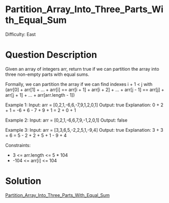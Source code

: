 
# Partition_Array_Into_Three_Parts_With_Equal_Sum

Difficulty: East

# Question Description

Given an array of integers arr, return true if we can partition the array into three non-empty parts with equal sums.

Formally, we can partition the array if we can find indexes i + 1 < j with (arr[0] + arr[1] + ... + arr[i] == arr[i + 1] + arr[i + 2] + ... + arr[j - 1] == arr[j] + arr[j + 1] + ... + arr[arr.length - 1])

Example 1:
Input: arr = [0,2,1,-6,6,-7,9,1,2,0,1]
Output: true
Explanation: 0 + 2 + 1 = -6 + 6 - 7 + 9 + 1 = 2 + 0 + 1

Example 2:
Input: arr = [0,2,1,-6,6,7,9,-1,2,0,1]
Output: false

Example 3:
Input: arr = [3,3,6,5,-2,2,5,1,-9,4]
Output: true
Explanation: 3 + 3 = 6 = 5 - 2 + 2 + 5 + 1 - 9 + 4

Constraints:

- 3 <= arr.length <= 5 * 104
- -104 <= arr[i] <= 104

# Solution

[Partition_Array_Into_Three_Parts_With_Equal_Sum]([1013]Partition_Array_Into_Three_Parts_With_Equal_Sum.py)

    